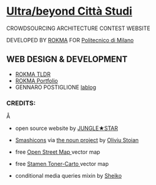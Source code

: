 # [Ultra/beyond Città Studi](beyondcittastudi.org)

CROWDSOURCING ARCHITECTURE CONTEST WEBSITE

DEVELOPED BY [ROKMA](https://rokma.dev) FOR [Politecnico di Milano](https://www.polimi.it/en/)

## WEB DESIGN & DEVELOPMENT

- [ROKMA TLDR](https://tldr.rokma.com)
- [ROKMA Portfolio](https://rokma.com)
- GENNARO POSTIGLIONE [lablog](https://www.lablog.org.uk/)


### CREDITS:
Å
- open source website by [JUNGLE★STAR](https://junglestar.org)

- [Smashicons](https://smashicons.com/) via [the noun project](https://thenounproject.com) by [Oliviu Stoian](https://thenounproject.com/oliviustoian/)

- free [ Open Street Map  ](https://www.openstreetmap.org) vector map

- free [ Stamen Toner-Carto  ](https://github.com/stamen/toner-carto/blob/master/LICENSE) vector map

- conditional media queries mixin by [Sheiko](https://dsheiko.com)
